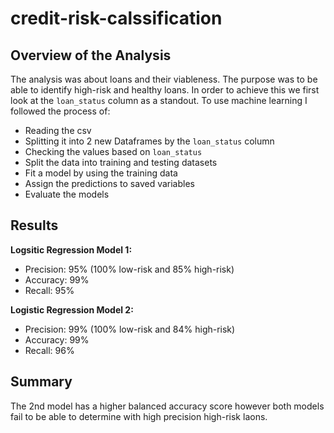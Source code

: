 # credit-risk-calssification

## Overview of the Analysis

The analysis was about loans and their viableness. The purpose was to be able to identify high-risk and healthy loans. In order to achieve this we first look at the `loan_status` column as a standout. To use machine learning I followed the process of:
* Reading the csv
* Splitting it into 2 new Dataframes by the `loan_status` column
* Checking the values based on `loan_status`
* Split the data into training and testing datasets
* Fit a model by using the training data
* Assign the predictions to saved variables
* Evaluate the models

## Results

**Logsitic Regression Model 1:**
* Precision: 95% (100% low-risk and 85% high-risk)
* Accuracy: 99%
* Recall: 95%

**Logistic Regression Model 2:**
* Precision: 99% (100% low-risk and 84% high-risk)
* Accuracy: 99%
* Recall: 96%

## Summary

The 2nd model has a higher balanced accuracy score however both models fail to be able to determine with high precision high-risk laons.
